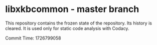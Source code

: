 # libxkbcommon - master branch

This repository contains the frozen state of the repository.
Its history is cleared. It is used only for static code
analysis with Codacy.

Commit Time: 1726799058